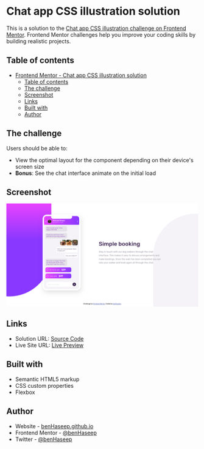 # Chat app CSS illustration solution

This is a solution to the [Chat app CSS illustration challenge on Frontend Mentor](https://www.frontendmentor.io/challenges/chat-app-css-illustration-O5auMkFqY). Frontend Mentor challenges help you improve your coding skills by building realistic projects. 

## Table of contents

- [Frontend Mentor - Chat app CSS illustration solution](#frontend-mentor---chat-app-css-illustration-solution)
  - [Table of contents](#table-of-contents)
  - [The challenge](#the-challenge)
  - [Screenshot](#screenshot)
  - [Links](#links)
  - [Built with](#built-with)
  - [Author](#author)

## The challenge

Users should be able to:

- View the optimal layout for the component depending on their device's screen size
- **Bonus**: See the chat interface animate on the initial load

## Screenshot

![](./screenshot.png)

## Links

- Solution URL: [Source Code](https://github.com/benHaseep/chat-app-css-illustration)
- Live Site URL: [Live Preview](https://benHaseep.github.io/chat-app-css-illustration)


## Built with

- Semantic HTML5 markup
- CSS custom properties
- Flexbox

## Author

- Website - [benHaseep.github.io](https://benHaseep.github.io)
- Frontend Mentor - [@benHaseep](https://www.frontendmentor.io/profile/benHaseep)
- Twitter - [@benHaseep](https://www.twitter.com/benHaseep)
